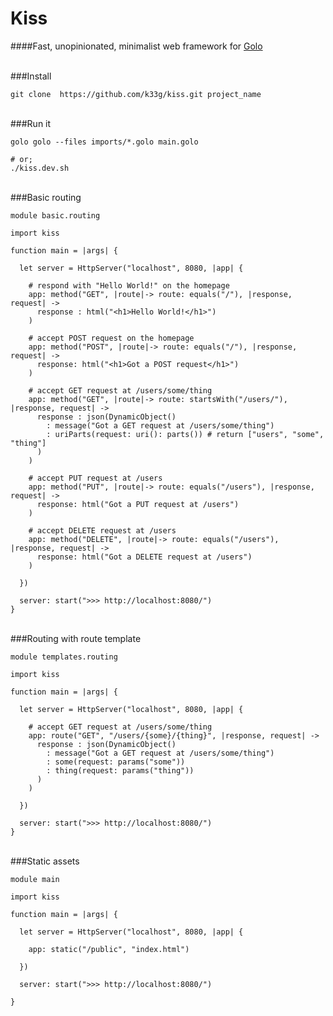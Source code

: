 Kiss
====

####Fast, unopinionated, minimalist web framework for [Golo](http://golo-lang.org/)

<br>
###Install

    git clone  https://github.com/k33g/kiss.git project_name

<br>
###Run it

    golo golo --files imports/*.golo main.golo

    # or;
    ./kiss.dev.sh

<br>
###Basic routing

    module basic.routing

    import kiss

    function main = |args| {

      let server = HttpServer("localhost", 8080, |app| {

        # respond with "Hello World!" on the homepage
        app: method("GET", |route|-> route: equals("/"), |response, request| ->
          response : html("<h1>Hello World!</h1>")
        )

        # accept POST request on the homepage
        app: method("POST", |route|-> route: equals("/"), |response, request| ->
          response: html("<h1>Got a POST request</h1>")
        )

        # accept GET request at /users/some/thing
        app: method("GET", |route|-> route: startsWith("/users/"), |response, request| ->
          response : json(DynamicObject()
            : message("Got a GET request at /users/some/thing")
            : uriParts(request: uri(): parts()) # return ["users", "some", "thing"]
          )
        )

        # accept PUT request at /users
        app: method("PUT", |route|-> route: equals("/users"), |response, request| ->
          response: html("Got a PUT request at /users")
        )

        # accept DELETE request at /users
        app: method("DELETE", |route|-> route: equals("/users"), |response, request| ->
          response: html("Got a DELETE request at /users")
        )

      })

      server: start(">>> http://localhost:8080/")
    }

<br>
###Routing with route template

    module templates.routing

    import kiss

    function main = |args| {

      let server = HttpServer("localhost", 8080, |app| {

        # accept GET request at /users/some/thing
        app: route("GET", "/users/{some}/{thing}", |response, request| ->
          response : json(DynamicObject()
            : message("Got a GET request at /users/some/thing")
            : some(request: params("some"))
            : thing(request: params("thing"))
          )
        )

      })

      server: start(">>> http://localhost:8080/")
    }

<br>
###Static assets

    module main

    import kiss

    function main = |args| {

      let server = HttpServer("localhost", 8080, |app| {

        app: static("/public", "index.html")

      })

      server: start(">>> http://localhost:8080/")

    }

<br>